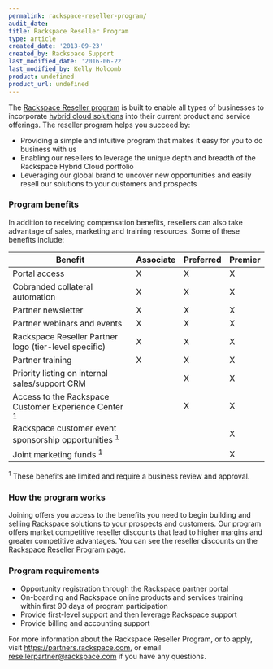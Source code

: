 ```yaml
---
permalink: rackspace-reseller-program/
audit_date:
title: Rackspace Reseller Program
type: article
created_date: '2013-09-23'
created_by: Rackspace Support
last_modified_date: '2016-06-22'
last_modified_by: Kelly Holcomb
product: undefined
product_url: undefined
---
```


The [Rackspace Reseller program](https://partners.rackspace.com/English/resellers.aspx) is
built to enable all types of businesses to incorporate [hybrid cloud solutions](http://www.rackspace.com/cloud/hybrid/) into their current
product and service offerings. The reseller program helps you succeed
by:

-   Providing a simple and intuitive program that makes it easy for you
    to do business with us
-   Enabling our resellers to leverage the unique depth and breadth of
    the Rackspace Hybrid Cloud portfolio
-   Leveraging our global brand to uncover new opportunities and easily
    resell our solutions to your customers and prospects

### Program benefits

In addition to receiving compensation benefits, resellers can also take
advantage of sales, marketing and training resources. Some of these
benefits include:

Benefit | Associate | Preferred | Premier
--- | --- | --- | ---
Portal access | X | X | X
Cobranded collateral automation | X | X | X
Partner newsletter | X | X | X
Partner webinars and events | X | X | X
Rackspace Reseller Partner logo (tier-level specific) | X | X | X
Partner training | X | X | X
Priority listing on internal sales/support CRM |  | X | X
Access to the Rackspace Customer Experience Center <sup>1</sup> |  | X | X
Rackspace customer event sponsorship opportunities <sup>1</sup> |  |  | X
Joint marketing funds <sup>1</sup> |  |  | X  

<sup>1</sup> These benefits are limited and require a business review and approval.

### How the program works

Joining offers you access to the benefits you need to begin building and
selling Rackspace solutions to your prospects and customers. Our program
offers market competitive reseller discounts that lead to higher margins
and greater competitive advantages. You can see the reseller discounts on the [Rackspace Reseller Program](https://partners.rackspace.com/English/resellers.aspx) page.

### Program requirements

-   Opportunity registration through the Rackspace partner portal
-   On-boarding and Rackspace online products and services training within first 90 days of program participation
-   Provide first-level support and then leverage Rackspace support
-   Provide billing and accounting support

For more information about the Rackspace Reseller Program, or to apply,
visit <https://partners.rackspace.com>, or email
<resellerpartner@rackspace.com> if you have any questions.
